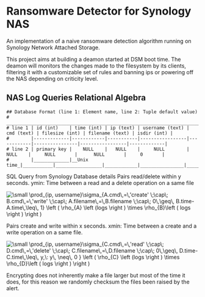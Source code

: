 # Ransomware Detector for Synology NAS

An implementation of a naive ransomware detection algorithm running on Synology Network Attached Storage.

This project aims at building a deamon started at DSM boot time. The deamon will monitors the changes made to the filesystem by its clients, filtering it with a customizable set of rules and banning ips or powering off the NAS depending on criticity level.


## NAS Log Queries Relational Algebra

```
## Database Format (line 1: Element name, line 2: Tuple default value)
#         ______________________________________________________________________________________________________________________
# line 1 | id (int)    | time (int) | ip (text) | username (text) | cmd (text) | filesize (int) | filename (text) | isdir (int) |
#        |-------------|------------|-----------|-----------------|------------|----------------|-----------------|-------------|
# line 2 | primary key |    NULL    |   NULL    |     NULL        |    NULL    |     NULL       |      NULL       |     0       |
#        |_____________|__Unix time_|___________|_________________|____________|________________|_________________|_____________|
```

SQL Query from Synology Database details
Pairs read/delete within y seconds.
ymin: Time between a read and a delete operation on a same file


<img src="https://latex.codecogs.com/gif.latex?\small&space;\prod_{ip,&space;username}\sigma_{A.cmd\,=\,'create'&space;\;\cap\;&space;B.cmd\,=\,'write'&space;\;\cap\;&space;A.filename\,=\,B.filename&space;\;\cap\;&space;0\,\geq\,&space;B.time-A.time\,\leq\,&space;1}&space;\left&space;(&space;\rho_{A}&space;\left&space;(logs&space;\right&space;)&space;\times&space;\rho_{B}\left&space;(&space;logs&space;\right&space;)&space;\right&space;)" title="\small \prod_{ip, username}\sigma_{A.cmd\,=\,'create' \;\cap\; B.cmd\,=\,'write' \;\cap\; A.filename\,=\,B.filename \;\cap\; 0\,\geq\, B.time-A.time\,\leq\, 1} \left ( \rho_{A} \left (logs \right ) \times \rho_{B}\left ( logs \right ) \right )" />

Pairs create and write within x seconds.
xmin: Time between a create and a write operation on a same file.

<img src="https://latex.codecogs.com/gif.latex?\small&space;\prod_{ip,&space;username}\sigma_{C.cmd\,=\,'read'&space;\;\cap\;&space;D.cmd\,=\,'delete'&space;\;\cap\;&space;C.filename\,=\,D.filename&space;\;\cap\;&space;0\,\geq\,&space;D.time-C.time\,\leq\,&space;y,\:&space;y\,&space;\neq\,&space;0&space;}&space;\left&space;(&space;\rho_{C}&space;\left&space;(logs&space;\right&space;)&space;\times&space;\rho_{D}\left&space;(&space;logs&space;\right&space;)&space;\right&space;)" title="\small \prod_{ip, username}\sigma_{C.cmd\,=\,'read' \;\cap\; D.cmd\,=\,'delete' \;\cap\; C.filename\,=\,D.filename \;\cap\; 0\,\geq\, D.time-C.time\,\leq\, y,\: y\, \neq\, 0 } \left ( \rho_{C} \left (logs \right ) \times \rho_{D}\left ( logs \right ) \right )" />

Encrypting does not inherently make a file larger but most of the time it does, for this reason we randomly checksum the files been raised by the alert.
